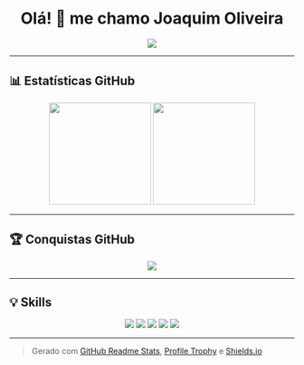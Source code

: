 <h1 align="center">Olá! 👋 me chamo Joaquim Oliveira</h1>

<p align="center">
  <img src="https://readme-typing-svg.herokuapp.com?center=true&vCenter=true&lines=Desenvolvedor+Full+Stack;Apaixonado+por+tecnologia;Sempre+aprendendo+📚" />
</p>

---

## 📊 Estatísticas GitHub

<p align="center">
  <img height="180em" src="https://github-readme-stats.vercel.app/api?username=SEU_USUARIO&show_icons=true&theme=dracula&include_all_commits=true&count_private=true"/>
  <img height="180em" src="https://github-readme-stats.vercel.app/api/top-langs/?username=SEU_USUARIO&layout=compact&langs_count=8&theme=dracula"/>
</p>

---

## 🏆 Conquistas GitHub

<p align="center">
  <img src="https://github-profile-trophy.vercel.app/?username=SEU_USUARIO&theme=dracula&column=4"/>
</p>

---

## 💡 Skills

<p align="center">
  <img src="https://img.shields.io/badge/Python-3776AB?style=for-the-badge&logo=python&logoColor=white"/>
  <img src="https://img.shields.io/badge/Flask-000000?style=for-the-badge&logo=flask&logoColor=white"/>
  <img src="https://img.shields.io/badge/HTML5-E34F26?style=for-the-badge&logo=html5&logoColor=white"/>
  <img src="https://img.shields.io/badge/CSS3-1572B6?style=for-the-badge&logo=css3&logoColor=white"/>
  <img src="https://img.shields.io/badge/JavaScript-F7DF1E?style=for-the-badge&logo=javascript&logoColor=black"/>
</p>

---

> Gerado com [GitHub Readme Stats](https://github.com/anuraghazra/github-readme-stats), [Profile Trophy](https://github.com/ryo-ma/github-profile-trophy) e [Shields.io](https://shields.io)

